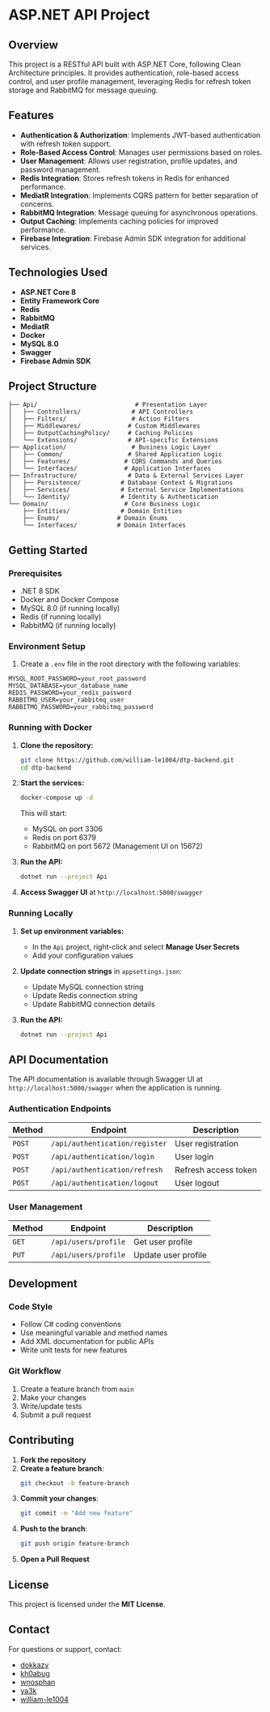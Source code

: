 # ASP.NET API Project

## Overview

This project is a RESTful API built with ASP.NET Core, following Clean Architecture principles. It provides authentication, role-based access control, and user profile management, leveraging Redis for refresh token storage and RabbitMQ for message queuing.

## Features

- **Authentication & Authorization**: Implements JWT-based authentication with refresh token support.
- **Role-Based Access Control**: Manages user permissions based on roles.
- **User Management**: Allows user registration, profile updates, and password management.
- **Redis Integration**: Stores refresh tokens in Redis for enhanced performance.
- **MediatR Integration**: Implements CQRS pattern for better separation of concerns.
- **RabbitMQ Integration**: Message queuing for asynchronous operations.
- **Output Caching**: Implements caching policies for improved performance.
- **Firebase Integration**: Firebase Admin SDK integration for additional services.

## Technologies Used

- **ASP.NET Core 8**
- **Entity Framework Core**
- **Redis**
- **RabbitMQ**
- **MediatR**
- **Docker**
- **MySQL 8.0**
- **Swagger**
- **Firebase Admin SDK**

## Project Structure

```
├── Api/                           # Presentation Layer
│   ├── Controllers/              # API Controllers
│   ├── Filters/                  # Action Filters
│   ├── Middlewares/             # Custom Middlewares
│   ├── OutputCachingPolicy/     # Caching Policies
│   └── Extensions/              # API-specific Extensions
├── Application/                  # Business Logic Layer
│   ├── Common/                  # Shared Application Logic
│   ├── Features/               # CQRS Commands and Queries
│   └── Interfaces/             # Application Interfaces
├── Infrastructure/              # Data & External Services Layer
│   ├── Persistence/           # Database Context & Migrations
│   ├── Services/              # External Service Implementations
│   └── Identity/              # Identity & Authentication
└── Domain/                     # Core Business Logic
    ├── Entities/              # Domain Entities
    ├── Enums/                # Domain Enums
    └── Interfaces/           # Domain Interfaces
```

## Getting Started

### Prerequisites

- .NET 8 SDK
- Docker and Docker Compose
- MySQL 8.0 (if running locally)
- Redis (if running locally)
- RabbitMQ (if running locally)

### Environment Setup

1. Create a `.env` file in the root directory with the following variables:

```env
MYSQL_ROOT_PASSWORD=your_root_password
MYSQL_DATABASE=your_database_name
REDIS_PASSWORD=your_redis_password
RABBITMQ_USER=your_rabbitmq_user
RABBITMQ_PASSWORD=your_rabbitmq_password
```

### Running with Docker

1. **Clone the repository:**

   ```sh
   git clone https://github.com/william-le1004/dtp-backend.git
   cd dtp-backend
   ```

2. **Start the services:**

   ```sh
   docker-compose up -d
   ```

   This will start:

   - MySQL on port 3306
   - Redis on port 6379
   - RabbitMQ on port 5672 (Management UI on 15672)

3. **Run the API:**

   ```sh
   dotnet run --project Api
   ```

4. **Access Swagger UI** at `http://localhost:5000/swagger`

### Running Locally

1. **Set up environment variables:**

   - In the `Api` project, right-click and select **Manage User Secrets**
   - Add your configuration values

2. **Update connection strings** in `appsettings.json`:

   - Update MySQL connection string
   - Update Redis connection string
   - Update RabbitMQ connection details

3. **Run the API:**
   ```sh
   dotnet run --project Api
   ```

## API Documentation

The API documentation is available through Swagger UI at `http://localhost:5000/swagger` when the application is running.

### Authentication Endpoints

| Method | Endpoint                       | Description          |
| ------ | ------------------------------ | -------------------- |
| `POST` | `/api/authentication/register` | User registration    |
| `POST` | `/api/authentication/login`    | User login           |
| `POST` | `/api/authentication/refresh`  | Refresh access token |
| `POST` | `/api/authentication/logout`   | User logout          |

### User Management

| Method | Endpoint             | Description         |
| ------ | -------------------- | ------------------- |
| `GET`  | `/api/users/profile` | Get user profile    |
| `PUT`  | `/api/users/profile` | Update user profile |

## Development

### Code Style

- Follow C# coding conventions
- Use meaningful variable and method names
- Add XML documentation for public APIs
- Write unit tests for new features

### Git Workflow

1. Create a feature branch from `main`
2. Make your changes
3. Write/update tests
4. Submit a pull request

## Contributing

1. **Fork the repository**
2. **Create a feature branch**:
   ```sh
   git checkout -b feature-branch
   ```
3. **Commit your changes**:
   ```sh
   git commit -m "Add new feature"
   ```
4. **Push to the branch**:
   ```sh
   git push origin feature-branch
   ```
5. **Open a Pull Request**

## License

This project is licensed under the **MIT License**.

## Contact

For questions or support, contact:

- [dokkazy](https://github.com/dokkazy)
- [kh0abug](https://github.com/kh0abug)
- [wnosphan](https://github.com/wnosphan)
- [ya3k](https://github.com/ya3k)
- [william-le1004](https://github.com/william-le1004)
